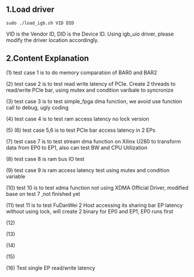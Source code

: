 ## 1.Load driver

```
sudo ./load_igb.sh VID DID
```

VID is the Vendor ID, DID is the Device ID. Using igb_uio driver, please modify the driver location accordingly.

## 2.Content Explanation

(1) test case 1 is to do memory comparation of BAR0 and BAR2

(2) test case 2 is to test read write latency of PCIe. Create 2 threads to read/write PCIe bar, using mutex and condition varibale to syncronize

(3) test case 3 is to test simple_fpga dma function, we avoid use function call to debug, ugly coding

(4) test case 4 is to test ram access latency no lock version

(5) 
(6) test case 5,6 is to test PCIe bar access latency in 2 EPs

(7) test case 7 is to test stream dma function on Xilinx U280 to transform data from EP0 to EP1, also can test BW and CPU Utilization

(8) test case 8 is ram bus IO test

(9) test case 9 is ram access latency test using mutex and condition variable

(10) test 10 is to test xdma function not using XDMA Official Driver, modified base on test 7 ,not finished yet

(11) test 11 is to test FuDanWei 2 Host accessing its sharing bar EP latency without using lock, will create 2 binary for EP0 and EP1, EP0 runs first 

(12)

(13)

(14)

(15)

(16) Test single EP read/write latency
